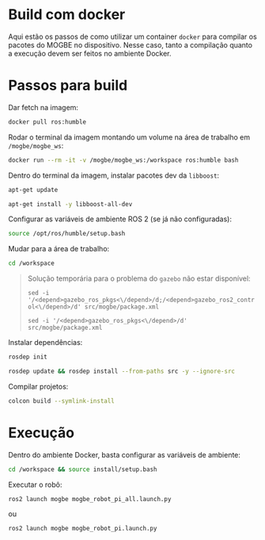 # Build com docker

Aqui estão os passos de como utilizar um container `docker` para compilar os pacotes do MOGBE no dispositivo. Nesse caso, tanto a compilação quanto a execução devem ser feitos no ambiente Docker.

# Passos para build

Dar fetch na imagem:

```bash
docker pull ros:humble
```

Rodar o terminal da imagem montando um volume na área de trabalho em `/mogbe/mogbe_ws`:

```bash
docker run --rm -it -v /mogbe/mogbe_ws:/workspace ros:humble bash
```

Dentro do terminal da imagem, instalar pacotes dev da `libboost`:

```bash
apt-get update
```

```bash
apt-get install -y libboost-all-dev
```

Configurar as variáveis de ambiente ROS 2 (se já não configuradas):

```bash
source /opt/ros/humble/setup.bash
```

Mudar para a área de trabalho:

```bash
cd /workspace
```

> Solução temporária para o problema do `gazebo` não estar disponível:
> 
> `sed -i '/<depend>gazebo_ros_pkgs<\/depend>/d;/<depend>gazebo_ros2_control<\/depend>/d' src/mogbe/package.xml`
> 
> `sed -i '/<depend>gazebo_ros_pkgs<\/depend>/d' src/mogbe/package.xml`

Instalar dependências:

```bash
rosdep init
```

```bash
rosdep update && rosdep install --from-paths src -y --ignore-src
```

Compilar projetos:

```bash
colcon build --symlink-install
```

# Execução

Dentro do ambiente Docker, basta configurar as variáveis de ambiente:

```bash
cd /workspace && source install/setup.bash
```

Executar o robô:

```bash
ros2 launch mogbe mogbe_robot_pi_all.launch.py
```

ou

```bash
ros2 launch mogbe mogbe_robot_pi.launch.py
```